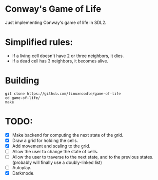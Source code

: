 # Conway's Game of Life
Just implementing Conway's game of life in SDL2.
# Simplified rules:
- If a living cell doesn't have 2 or three neighbors, it dies.
- If a dead cell has 3 neighbors, it becomes alive.
# Building
```
git clone https://github.com/linuxnoodle/game-of-life
cd game-of-life/
make
```
# TODO:
- [X] Make backend for computing the next state of the grid.
- [X] Draw a grid for holding the cells.
- [X] Add movement and scaling to the grid.
- [ ] Allow the user to change the state of cells.
- [ ] Allow the user to traverse to the next state, and to the previous states. (probably will finally use a doubly-linked list)
- [ ] Autoplay.
- [X] Darkmode.
